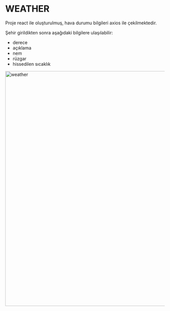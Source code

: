 # WEATHER

Proje react ile oluşturulmuş, hava durumu bilgileri axios ile çekilmektedir.

Şehir girildikten sonra aşağıdaki bilgilere ulaşılabilir:
- derece
- açıklama
- nem
- rüzgar
- hissedilen sıcaklık

<img width="1361" height="742" alt="weather" src="https://github.com/user-attachments/assets/c8740d91-34a1-4859-821d-b45e8af53e7b" />
